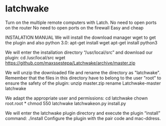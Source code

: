 # latchwake
Turn on the multiple remote computers with Latch.
No need to open ports on the router
No need to open ports on the firewall
Easy and cheap

INSTALATION MANUAL
We will install the download manager wget to get the plugin and also python 3.0: 
apt-get install wget 
apt-get install python3 

We will enter the installation directory “/usr/local/src” and download our plugin: 
cd /usr/local/src 
wget https://github.com/maxssestepa/Latchwake/archive/master.zip  

We will unzip the downloaded file and rename the directory as "latchwake". Remember that the files in this directory have to belong to the user "root" to ensure the safety of the plugin: 
unzip master.zip 
rename Latchwake-master latchwake 

We adapt the appropriate user and permissions: 
cd latchwake 
chown root.root * 
chmod 550 latchwake latchwakeon.py install.py 

We will enter the latchwake plugin directory and execute the plugin “install” command: 
./install 
Configure the plugin with the pair code and mac-ddress.
